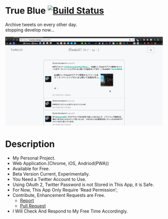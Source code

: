 True Blue [![Build Status](https://travis-ci.org/ryota-murakami/trueblue.svg?branch=master)](https://travis-ci.org/ryota-murakami/trueblue)
========================

Archive tweets on every other day.       
stopping develop now...


![example](demo.gif)

Description
========================

- My Personal Project.
- Web Application.(Chrome, iOS, Andriod(PWA))
- Available for Free.
- Beta Version Current, Experimentally.
- You Need a Twitter Account to Use.
- Using OAuth 2, Twitter Password is not Stored in This App, it is Safe.
- For Now, This App Only Require 'Read Permission',
- Contribute, Enhancement Requests are Free.
  - [Report](https://github.com/ryota-murakami/trueblue/issues)
  - [Pull Request](https://github.com/ryota-murakami/trueblue/pulls)
- I Will Check And Respond to My Free Time Accordingly.
